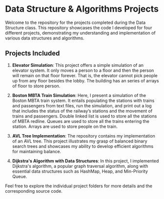 # Data Structure & Algorithms Projects

Welcome to the repository for the projects completed during the Data Structure class. This repository showcases the code I developed for four different projects, demonstrating my understanding and implementation of various data structures and algorithms.

## Projects Included

1. **Elevator Simulation**: This project offers a simple simulation of an elevator system. It only moves a person to a floor and then the person will remain on that floor forever. That is, the elevator cannot pick people up from any floor besides the lobby. The building has an series of arrays of floor to store person. 

2. **Boston MBTA Train Simulation**: Here, I present a simulation of the Boston MBTA train system. It entails populating the stations with trains and passengers from text files, run the simulation, and print out a log that includes the status of the railway’s stations and the movement of trains and passengers. Double linked list is used to store all the stations of MBTA redline. Queues are used to store all the trains entering the station. Arrays are used to store people on the train.   

3. **AVL Tree Implementation**: The repository contains my implementation of an AVL tree. This project illustrates my grasp of balanced binary search trees and showcases my ability to develop efficient algorithms for maintaining balance.

4. **Dijkstra's Algorithm with Data Structures**: In this project, I implemented Dijkstra's algorithm, a popular graph traversal algorithm, along with essential data structures such as HashMap, Heap, and Min-Priority Queue. 

Feel free to explore the individual project folders for more details and the corresponding source code.

